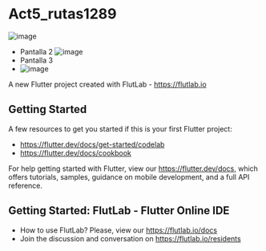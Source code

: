 # Act5_rutas1289

![image](https://github.com/user-attachments/assets/c3163967-b566-412d-8c71-dc0a93fa5259)
- Pantalla 2
![image](https://github.com/user-attachments/assets/27437b24-6ff4-4661-9820-acba706de339)
- Pantalla 3
- ![image](https://github.com/user-attachments/assets/32a26ac4-da1a-4947-9ccb-d82e96e5eeb7)




A new Flutter project created with FlutLab - https://flutlab.io

## Getting Started

A few resources to get you started if this is your first Flutter project:

- https://flutter.dev/docs/get-started/codelab
- https://flutter.dev/docs/cookbook

For help getting started with Flutter, view our
https://flutter.dev/docs, which offers tutorials,
samples, guidance on mobile development, and a full API reference.

## Getting Started: FlutLab - Flutter Online IDE

- How to use FlutLab? Please, view our https://flutlab.io/docs
- Join the discussion and conversation on https://flutlab.io/residents
